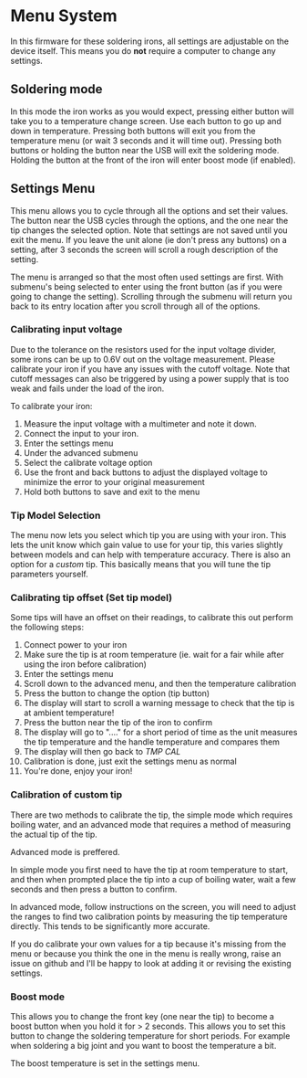 # Menu System

In this firmware for these soldering irons, all settings are adjustable on the device itself. This means you do **not** require a computer to change any settings.

## Soldering mode

In this mode the iron works as you would expect, pressing either button will take you to a temperature change screen.
Use each button to go up and down in temperature. Pressing both buttons will exit you from the temperature menu (or wait 3 seconds and it will time out).
Pressing both buttons or holding the button near the USB will exit the soldering mode.
Holding the button at the front of the iron will enter boost mode (if enabled).

## Settings Menu

This menu allows you to cycle through all the options and set their values.
The button near the USB cycles through the options, and the one near the tip changes the selected option.
Note that settings are not saved until you exit the menu.
If you leave the unit alone (ie don't press any buttons) on a setting, after 3 seconds the screen will scroll a rough description of the setting.

The menu is arranged so that the most often used settings are first.
With submenu's being selected to enter using the front button (as if you were going to change the setting).
Scrolling through the submenu will return you back to its entry location after you scroll through all of the options.

### Calibrating input voltage

Due to the tolerance on the resistors used for the input voltage divider, some irons can be up to 0.6V out on the voltage measurement.
Please calibrate your iron if you have any issues with the cutoff voltage.
Note that cutoff messages can also be triggered by using a power supply that is too weak and fails under the load of the iron.

To calibrate your iron:

1. Measure the input voltage with a multimeter and note it down.
2. Connect the input to your iron.
3. Enter the settings menu
4. Under the advanced submenu
5. Select the calibrate voltage option
6. Use the front and back buttons to adjust the displayed voltage to minimize the error to your original measurement
7. Hold both buttons to save and exit to the menu

### Tip Model Selection

The menu now lets you select which tip you are using with your iron. This lets the unit know which gain value to use for your tip, this varies slightly between models and can help with temperature accuracy.
There is also an option for a *custom* tip. This basically means that you will tune the tip parameters yourself.

### Calibrating tip offset (Set tip model)

Some tips will have an offset on their readings, to calibrate this out perform the following steps:

1. Connect power to your iron
2. Make sure the tip is at room temperature (ie. wait for a fair while after using the iron before calibration)
3. Enter the settings menu
4. Scroll down to the advanced menu, and then the temperature calibration
5. Press the button to change the option (tip button)
6. The display will start to scroll a warning message to check that the tip is at ambient temperature!
7. Press the button near the tip of the iron to confirm
8. The display will go to "...." for a short period of time as the unit measures the tip temperature and the handle temperature and compares them
9. The display will then go back to *TMP CAL*
10. Calibration is done, just exit the settings menu as normal
11. You're done, enjoy your iron!

### Calibration of custom tip

There are two methods to calibrate the tip, the simple mode which requires boiling water, and an advanced mode that requires a method of measuring the actual tip of the tip.

Advanced mode is preffered.

In simple mode you first need to have the tip at room temperature to start, and then when prompted place the tip into a cup of boiling water, wait a few seconds and then press a button to confirm.

In advanced mode, follow instructions on the screen, you will need to adjust the ranges to find two calibration points by measuring the tip temperature directly. This tends to be significantly more accurate.

If you do calibrate your own values for a tip because it's missing from the menu or because you think the one in the menu is really wrong, raise an issue on github and I'll be happy to look at adding it or revising the existing settings.


### Boost mode

This allows you to change the front key (one near the tip) to become a boost button when you hold it for > 2 seconds. This allows you to set this button to change the soldering temperature for short periods. For example when soldering a big joint and you want to boost the temperature a bit.

The boost temperature is set in the settings menu.
